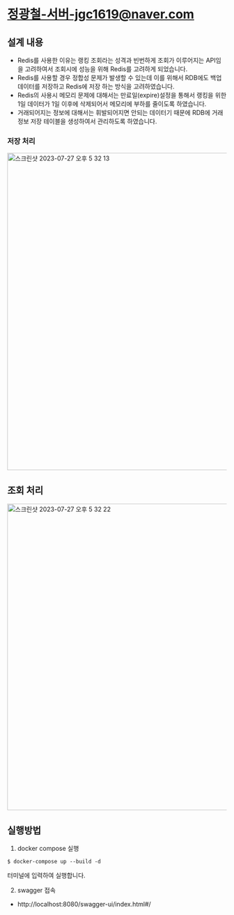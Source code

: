 # 정광철-서버-jgc1619@naver.com

## 설계 내용
- Redis를 사용한 이유는 랭킹 조회라는 성격과 빈번하게 조회가 이루어지는 API임을 고려하여서 조회시에 
성능을 위해 Redis를 고려하게 되었습니다. 
- Redis를 사용할 경우 정합성 문제가 발생할 수 있는데 이를 위해서 RDB에도 백업 데이터를 저장하고 Redis에 저장
하는 방식을 고려하였습니다.
- Redis의 사용시 메모리 문제에 대해서는 만료일(expire)설정을 통해서 랭킹을 위한 1일 데이터가 1일 이후에 삭제되어서
메모리에 부하를 줄이도록 하였습니다.
- 거래되어지는 정보에 대해서는 휘발되어지면 안되는 데이터기 때문에 RDB에 거래정보 저장 테이블을 생성하여서 관리하도록 하였습니다.
### 저장 처리
<img width="728" alt="스크린샷 2023-07-27 오후 5 32 13" src="https://github.com/kakaopayseccoding-server/202307-jgc1619-naver.com/assets/37210747/79074652-424c-4a8c-a684-0d45bdc847bc">



## 조회 처리
<img width="703" alt="스크린샷 2023-07-27 오후 5 32 22" src="https://github.com/kakaopayseccoding-server/202307-jgc1619-naver.com/assets/37210747/79bc3afc-5f5f-43f6-aa5a-4a2aa992fc5d">

## 실행방법
1. docker compose 실행
```
$ docker-compose up --build -d 
```
터미널에 입력하여 실행합니다.

2. swagger 접속
- http://localhost:8080/swagger-ui/index.html#/

